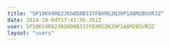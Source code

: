 ```yaml
---
title: "SP10KV4R6236G0D8B337FBXRG3N39P1A8M2BSVR3Z"
date: 2024-10-04T17:41:56.351Z
user: SP10KV4R6236G0D8B337FBXRG3N39P1A8M2BSVR3Z
layout: "users"
---
```

    